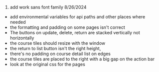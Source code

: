 1. add work sans font family
8/26/2024
- add environmental variables for api paths and other places where needed
- the formatting and padding on some pages isn't correct
- The buttons on update, delete, return are stacked vertically not horizontally
- the course tiles should resize with the window
- the return to list button isn't the right height,
- there's no padding on course detail list on edges
- the course tiles are placed to the right with a big gap on the action bar
- look at the original css for the pages